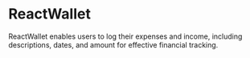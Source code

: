# ReactWallet
ReactWallet enables users to log their expenses and income, including descriptions, dates, and amount for effective financial tracking.
